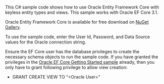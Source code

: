 This C# sample code shows how to use Oracle Entity Framework Core with keyless entity types and views. This sample works with Oracle EF Core 3.1.

Oracle Entity Framework Core is available for free download on [NuGet Gallery](https://www.nuget.org/packages/Oracle.EntityFrameworkCore/).

To use the sample code, enter the User Id, Password, and Data Source values for the Oracle connection string. 

Ensure the EF Core user has the database privileges to create the necessary schema objects to run the sample code. If you have granted the privileges in the [Oracle EF Core Getting Started sample](https://github.com/oracle/dotnet-db-samples/tree/master/samples/dotnet-core/ef-core/get-started) already, then you only have to grant following privilege to allow view creation:
* GRANT CREATE VIEW TO "&lt;Oracle User&gt;"
